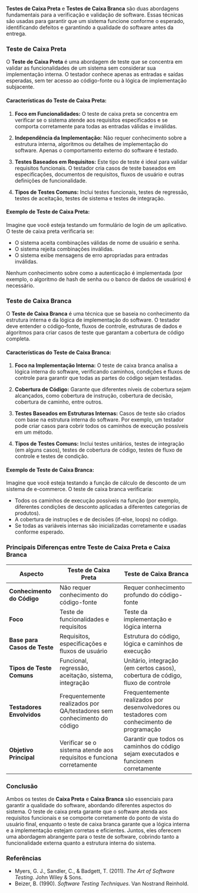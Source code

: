 **Testes de Caixa Preta** e **Testes de Caixa Branca** são duas abordagens fundamentais para a verificação e validação de software. Essas técnicas são usadas para garantir que um sistema funcione conforme o esperado, identificando defeitos e garantindo a qualidade do software antes da entrega.

### **Teste de Caixa Preta**

O **Teste de Caixa Preta** é uma abordagem de teste que se concentra em validar as funcionalidades de um sistema sem considerar sua implementação interna. O testador conhece apenas as entradas e saídas esperadas, sem ter acesso ao código-fonte ou à lógica de implementação subjacente.

#### **Características do Teste de Caixa Preta:**

1. **Foco em Funcionalidades:** O teste de caixa preta se concentra em verificar se o sistema atende aos requisitos especificados e se comporta corretamente para todas as entradas válidas e inválidas.

2. **Independência da Implementação:** Não requer conhecimento sobre a estrutura interna, algoritmos ou detalhes de implementação do software. Apenas o comportamento externo do software é testado.

3. **Testes Baseados em Requisitos:** Este tipo de teste é ideal para validar requisitos funcionais. O testador cria casos de teste baseados em especificações, documentos de requisitos, fluxos de usuário e outras definições de funcionalidade.

4. **Tipos de Testes Comuns:** Inclui testes funcionais, testes de regressão, testes de aceitação, testes de sistema e testes de integração.

#### **Exemplo de Teste de Caixa Preta:**

Imagine que você esteja testando um formulário de login de um aplicativo. O teste de caixa preta verificaria se:

- O sistema aceita combinações válidas de nome de usuário e senha.
- O sistema rejeita combinações inválidas.
- O sistema exibe mensagens de erro apropriadas para entradas inválidas.

Nenhum conhecimento sobre como a autenticação é implementada (por exemplo, o algoritmo de hash de senha ou o banco de dados de usuários) é necessário.

### **Teste de Caixa Branca**

O **Teste de Caixa Branca** é uma técnica que se baseia no conhecimento da estrutura interna e da lógica de implementação do software. O testador deve entender o código-fonte, fluxos de controle, estruturas de dados e algoritmos para criar casos de teste que garantam a cobertura de código completa.

#### **Características do Teste de Caixa Branca:**

1. **Foco na Implementação Interna:** O teste de caixa branca analisa a lógica interna do software, verificando caminhos, condições e fluxos de controle para garantir que todas as partes do código sejam testadas.

2. **Cobertura de Código:** Garante que diferentes níveis de cobertura sejam alcançados, como cobertura de instrução, cobertura de decisão, cobertura de caminho, entre outros.

3. **Testes Baseados em Estruturas Internas:** Casos de teste são criados com base na estrutura interna do software. Por exemplo, um testador pode criar casos para cobrir todos os caminhos de execução possíveis em um método.

4. **Tipos de Testes Comuns:** Inclui testes unitários, testes de integração (em alguns casos), testes de cobertura de código, testes de fluxo de controle e testes de condição.

#### **Exemplo de Teste de Caixa Branca:**

Imagine que você esteja testando a função de cálculo de desconto de um sistema de e-commerce. O teste de caixa branca verificaria:

- Todos os caminhos de execução possíveis na função (por exemplo, diferentes condições de desconto aplicadas a diferentes categorias de produtos).
- A cobertura de instruções e de decisões (if-else, loops) no código.
- Se todas as variáveis internas são inicializadas corretamente e usadas conforme esperado.

### **Principais Diferenças entre Teste de Caixa Preta e Caixa Branca**

| **Aspecto**                        | **Teste de Caixa Preta**                                      | **Teste de Caixa Branca**                                          |
|------------------------------------|---------------------------------------------------------------|---------------------------------------------------------------------|
| **Conhecimento do Código**         | Não requer conhecimento do código-fonte                       | Requer conhecimento profundo do código-fonte                        |
| **Foco**                           | Teste de funcionalidades e requisitos                         | Teste da implementação e lógica interna                            |
| **Base para Casos de Teste**       | Requisitos, especificações e fluxos de usuário                 | Estrutura do código, lógica e caminhos de execução                  |
| **Tipos de Teste Comuns**          | Funcional, regressão, aceitação, sistema, integração           | Unitário, integração (em certos casos), cobertura de código, fluxo de controle |
| **Testadores Envolvidos**          | Frequentemente realizados por QA/testadores sem conhecimento do código | Frequentemente realizados por desenvolvedores ou testadores com conhecimento de programação |
| **Objetivo Principal**             | Verificar se o sistema atende aos requisitos e funciona corretamente | Garantir que todos os caminhos do código sejam executados e funcionem corretamente |

### **Conclusão**

Ambos os testes de **Caixa Preta** e **Caixa Branca** são essenciais para garantir a qualidade do software, abordando diferentes aspectos do sistema. O teste de caixa preta garante que o software atenda aos requisitos funcionais e se comporte corretamente do ponto de vista do usuário final, enquanto o teste de caixa branca garante que a lógica interna e a implementação estejam corretas e eficientes. Juntos, eles oferecem uma abordagem abrangente para o teste de software, cobrindo tanto a funcionalidade externa quanto a estrutura interna do sistema.

### **Referências**

- Myers, G. J., Sandler, C., & Badgett, T. (2011). *The Art of Software Testing*. John Wiley & Sons.
- Beizer, B. (1990). *Software Testing Techniques*. Van Nostrand Reinhold.
